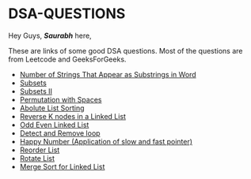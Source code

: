 # DSA-QUESTIONS
Hey Guys, ***Saurabh*** here,

These are links of some good DSA questions.
Most of the questions are from Leetcode and GeeksForGeeks.

- [Number of Strings That Appear as Substrings in Word](https://leetcode.com/problems/number-of-strings-that-appear-as-substrings-in-word/)
- [Subsets](https://leetcode.com/problems/subsets/submissions/)
- [Subsets II](https://leetcode.com/problems/subsets-ii/)
- [Permutation with Spaces](https://practice.geeksforgeeks.org/problems/permutation-with-spaces3627/1/?category[]=Backtracking&category[]=Backtracking&problemStatus=unsolved&difficulty[]=0&page=1&query=category[]BacktrackingproblemStatusunsolveddifficulty[]0page1category[]Backtracking#)
- [Abolute List Sorting](https://practice.geeksforgeeks.org/problems/absolute-list-sorting/1/?category[]=Linked%20List&category[]=Linked%20List&problemStatus=unsolved&difficulty[]=0&page=1&query=category[]Linked%20ListproblemStatusunsolveddifficulty[]0page1category[]Linked%20List#)
- [Reverse K nodes in a Linked List](https://practice.geeksforgeeks.org/problems/reverse-a-linked-list-in-groups-of-given-size/1#)
- [Odd Even Linked List](https://leetcode.com/problems/odd-even-linked-list/)
- [Detect and Remove loop](https://leetcode.com/problems/linked-list-cycle-ii/submissions/)
- [Happy Number (Application of slow and fast pointer) ](https://leetcode.com/problems/happy-number/submissions/)
- [Reorder List](https://leetcode.com/problems/reorder-list/)
- [Rotate List](https://leetcode.com/problems/rotate-list/)
- [Merge Sort for Linked List](https://practice.geeksforgeeks.org/problems/sort-a-linked-list/1/?category[]=Linked%20List&category[]=Linked%20List&problemStatus=unsolved&difficulty[]=1&page=1&query=category[]Linked%20ListproblemStatusunsolveddifficulty[]1page1category[]Linked%20List#)
